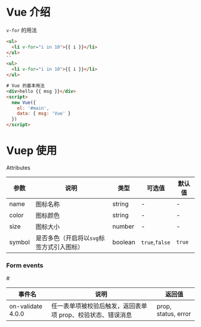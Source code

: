 # Vue 介绍
`v-for` 的用法
```html
<ul>
  <li v-for="i in 10">{{ i }}</li>
</ul>
``
<ul>
  <li v-for="i in 10">{{ i }}</li>
</ul>

# Vue 的基本用法
<div>hello {{ msg }}</div>
<script>
  new Vue({
    el: '#main',
    data: { msg: 'Vue' }
  })
</script>
```

# Vuep 使用

 <vuep  template="#example" :options="{ theme: 'the-matrix' }"></vuep>

<script v-pre type="text/x-template" id="example">
 <template>
<div>
<el-button class="el-icon-edit"></el-button>
<el-button class="el-icon-share"></el-button>
<el-button class="el-icon-delete"></el-button>
<el-button class="el-icon-search"></el-button>
</div>
</template>
<style scoped>
  el-button{
   padding: 20px 20px 20px 20px;
  }
</style>
  <script>
    module.exports = {
      data: function () {
        return { name: 'V2123ue' }
      }
    }
</script>
</script>





<vuep template="#example2"></vuep>

<script v-pre type="text/x-template" id="example2">
<template>
  <div>
    <el-card class="box-card">
      <div slot="header" class="clearfix">
      <el-alert
    title="INCOME STATEMENT 收支表"
    type="success"
    effect="dark">
  </el-alert>
     <el-tag type="success" style="margin-top: 10px;margin-left: 15%">INCOME-收入</el-tag>
     <el-tag type="info" style="margin-left: 15%">EXPENSES-支出</el-tag>
     </div>
     <el-row>
  <el-col :span="12">
    <div v-for="(income, index) in incomes" :key="index" class="text item">
    {{ income }}
    <input type="text" />
    </div>
  </el-col>
  <el-col :span="12">
    <div v-for="(expense, index)  in expenses" :key="index" class="text item">
    {{ expense }}
    </div>
  </el-col>
</el-row>
    </el-card>
    <el-card class="box-card">
      <div slot="header" class="clearfix">
      <el-alert
    title="BALANCE SHEET 资产负债表"
    type="success"
    effect="dark">
  </el-alert>
      <el-tag type="success" style="margin-top: 10px;margin-left: 15%">ASSETS-资产</el-tag>
      <el-tag type="info" style="margin-left: 15%">LIABILITIES-负债</el-tag>
     </div>
     <el-row>
  <el-col :span="12">
    <div v-for="(asset, index)  in assets" :key="index" class="text item">
    {{ asset }}
    </div>
  </el-col>
  <el-col :span="12"><div v-for="o in 4" :key="o" class="text item">
    {{'列表内容 ' + o }}
  </div></el-col>
      </el-row>
    </el-card>
    <el-card class="box-card">
      <div slot="header" class="clearfix">
  <el-alert
    title="BUDGET 预算"
    type="success"
    show-icon>
  </el-alert>
     </div>
     <el-row>
    <el-table
      :data="tableData"
      style="width: 100%">
      <el-table-column
        prop="name"
        label="名称"
        width="150">
      </el-table-column>
      <el-table-column
        prop="money"
        label="金额">
      </el-table-column>
    </el-table>
      </el-row>
    </el-card>
  </div>
</template>
<style>
  .text {
    font-size: 14px;
  }

  .item {
    margin-bottom: 15px;
  }

  .clearfix:before,
  .clearfix:after {
    display: table;
    content: "";
  }
  .clearfix:after {
    clear: both
  }

  .box-card {
    width: 480px;
    margin-top: 12px;
    margin-right: 40px;
    float: left;
  }
  .litem {
    margin-right: 40px;
    float: left;
    margin-bottom: 18px;
  }
</style>
<script>
export default {
  name: 'ProjectManage',
  data () {
    return {
      tableData: [{
        name: '王小虎',
        money: 10.00
      }, {
        name: '王小虎',
        money: 13.00
      }, {
        name: '王小虎',
        money: 14.00
      }, {
        name: '王小虎',
        money: 13.00
      }],
      incomes: {
        label1: '房租',
        label2: '薪水',
        label3: '利息',
        label4: '版税'
      },
      expenses: {
        label1: '日用',
        label2: '房贷',
        label3: '已到期保险',
        label4: '信用'
      },
      assets: {
        label1: '房产',
        label2: '车辆',
        label3: '预付保险'
      }
    }
  }
}
</script>
</script>



 Attributes

| 参数   | 说明                                      | 类型    | 可选值         | 默认值 |
| ------ | ----------------------------------------- | ------- | -------------- | ------ |
| name   | 图标名称                                  | string  | -              | -      |
| color  | 图标颜色                                  | string  | -              | -      |
| size   | 图标大小                                  | number  | -              | -      |
| symbol | 是否多色（开启将以`svg`标签方式引入图标） | boolean | `true`,`false` | `true` |



### Form events

 

\#

| 事件名            | 说明                                                        | 返回值              |
| ----------------- | ----------------------------------------------------------- | ------------------- |
| on-validate 4.0.0 | 任一表单项被校验后触发，返回表单项 prop、校验状态、错误消息 | prop, status, error |

